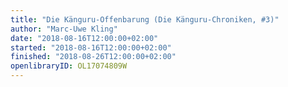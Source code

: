 ```yaml
---
title: "Die Känguru-Offenbarung (Die Känguru-Chroniken, #3)"
author: "Marc-Uwe Kling"
date: "2018-08-16T12:00:00+02:00"
started: "2018-08-16T12:00:00+02:00"
finished: "2018-08-26T12:00:00+02:00"
openlibraryID: OL17074809W
---
```

